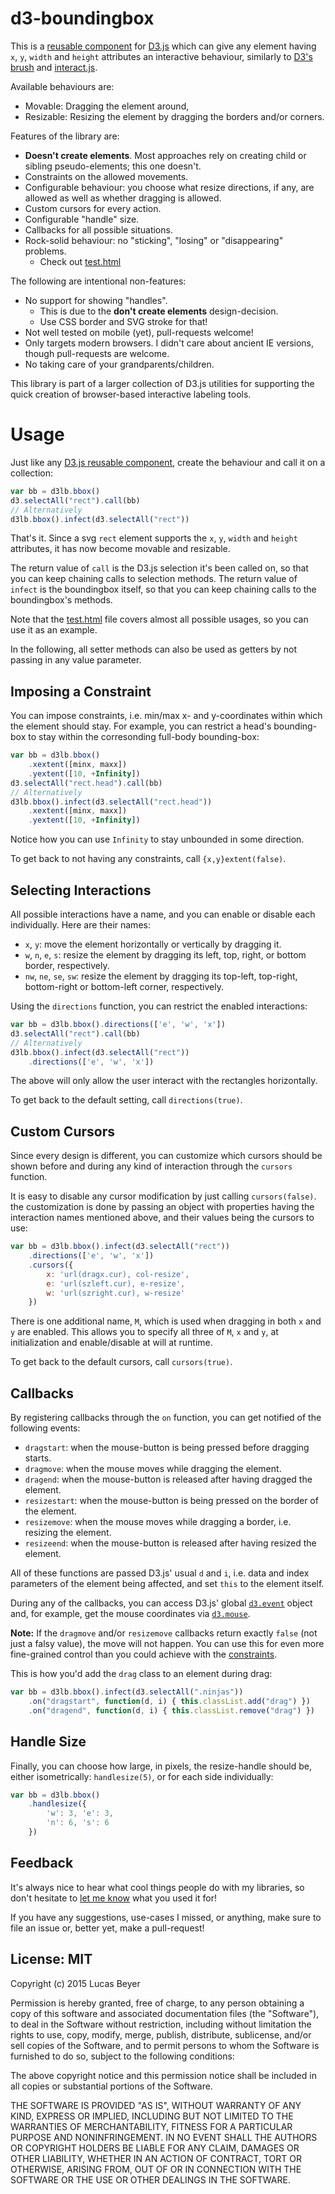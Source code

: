 d3-boundingbox
==============

This is a [reusable component](http://bost.ocks.org/mike/chart/)
for [D3.js](http://d3js.org) which can give any element having `x`, `y`,
`width` and `height` attributes an interactive behaviour, similarly to
[D3's brush](https://github.com/mbostock/d3/wiki/SVG-Controls#brush)
and [interact.js](http://interactjs.io).

Available behaviours are:

- Movable: Dragging the element around,
- Resizable: Resizing the element by dragging the borders and/or corners.

Features of the library are:

- **Doesn't create elements**. Most approaches rely on creating child or sibling pseudo-elements; this one doesn't.
- Constraints on the allowed movements.
- Configurable behaviour: you choose what resize directions, if any, are allowed as well as whether dragging is allowed.
- Custom cursors for every action.
- Configurable "handle" size.
- Callbacks for all possible situations.
- Rock-solid behaviour: no "sticking", "losing" or "disappearing" problems.
    - Check out [test.html](http://htmlpreview.github.io/?https://raw.githubusercontent.com/lucasb-eyer/d3-boundingbox/master/test.html)

The following are intentional non-features:

- No support for showing "handles".
    - This is due to the **don't create elements** design-decision.
    - Use CSS border and SVG stroke for that!
- Not well tested on mobile (yet), pull-requests welcome!
- Only targets modern browsers. I didn't care about ancient IE versions, though pull-requests are welcome.
- No taking care of your grandparents/children.

This library is part of a larger collection of D3.js utilities for supporting
the quick creation of browser-based interactive labeling tools.

Usage
=====

Just like any [D3.js reusable component](http://bost.ocks.org/mike/charg),
create the behaviour and call it on a collection:

```js
var bb = d3lb.bbox()
d3.selectAll("rect").call(bb)
// Alternatively
d3lb.bbox().infect(d3.selectAll("rect"))
```

That's it. Since a svg `rect` element supports the `x`, `y`, `width` and `height`
attributes, it has now become movable and resizable.

The return value of `call` is the D3.js selection it's been called on, so that
you can keep chaining calls to selection methods.
The return value of `infect` is the boundingbox itself, so that you can keep
chaining calls to the boundingbox's methods.

Note that the [test.html](http://htmlpreview.github.io/?https://raw.githubusercontent.com/lucasb-eyer/d3-boundingbox/master/test.html)
file covers almost all possible usages, so you can use it as an example.

In the following, all setter methods can also be used as getters by not passing
in any value parameter.

Imposing a Constraint
---------------------

You can impose constraints, i.e. min/max x- and y-coordinates within which
the element should stay. For example, you can restrict a head's bounding-box
to stay within the corresonding full-body bounding-box:

```js
var bb = d3lb.bbox()
    .xextent([minx, maxx])
    .yextent([10, +Infinity])
d3.selectAll("rect.head").call(bb)
// Alternatively
d3lb.bbox().infect(d3.selectAll("rect.head"))
    .xextent([minx, maxx])
    .yextent([10, +Infinity])
```

Notice how you can use `Infinity` to stay unbounded in some direction.

To get back to not having any constraints, call `{x,y}extent(false)`.

Selecting Interactions
----------------------

All possible interactions have a name, and you can enable or disable each
individually. Here are their names:

- `x`, `y`: move the element horizontally or vertically by dragging it.
- `w`, `n`, `e`, `s`: resize the element by dragging its left, top, right, or
    bottom border, respectively.
- `nw`, `ne`, `se`, `sw`: resize the element by dragging its top-left,
    top-right, bottom-right or bottom-left corner, respectively.

Using the `directions` function, you can restrict the enabled interactions:

```js
var bb = d3lb.bbox().directions(['e', 'w', 'x'])
d3.selectAll("rect").call(bb)
// Alternatively
d3lb.bbox().infect(d3.selectAll("rect"))
    .directions(['e', 'w', 'x'])
```

The above will only allow the user interact with the rectangles horizontally.

To get back to the default setting, call `directions(true)`.

Custom Cursors
--------------

Since every design is different, you can customize which cursors should be shown
before and during any kind of interaction through the `cursors` function.

It is easy to disable any cursor modification by just calling `cursors(false)`.
the customization is done by passing an object with properties having the
interaction names mentioned above, and their values being the cursors to use:

```js
var bb = d3lb.bbox().infect(d3.selectAll("rect"))
    .directions(['e', 'w', 'x'])
    .cursors({
        x: 'url(dragx.cur), col-resize',
        e: 'url(szleft.cur), e-resize',
        w: 'url(szright.cur), w-resize'
    })
```

There is one additional name, `M`, which is used when dragging in both `x` and
`y` are enabled. This allows you to specify all three of `M`, `x` and `y`, at
initialization and enable/disable at will at runtime.

To get back to the default cursors, call `cursors(true)`.

Callbacks
---------

By registering callbacks through the `on` function, you can get notified of the following events:

- `dragstart`: when the mouse-button is being pressed before dragging starts.
- `dragmove`: when the mouse moves while dragging the element.
- `dragend`: when the mouse-button is released after having dragged the element.
- `resizestart`: when the mouse-button is being pressed on the border of the element.
- `resizemove`: when the mouse moves while dragging a border, i.e. resizing the element.
- `resizeend`: when the mouse-button is released after having resized the element.

All of these functions are passed D3.js' usual `d` and `i`, i.e. data and index
parameters of the element being affected, and set `this` to the element itself.

During any of the callbacks, you can access D3.js' global [`d3.event`](https://github.com/mbostock/d3/wiki/Selections#d3_event)
object and, for example, get the mouse coordinates via [`d3.mouse`](https://github.com/mbostock/d3/wiki/Selections#d3_mouse).

**Note:** If the `dragmove` and/or `resizemove` callbacks return exactly `false`
(not just a falsy value), the move will not happen. You can use this for even
more fine-grained control than you could achieve with the [constraints](#imposing-a-constraint).

This is how you'd add the `drag` class to an element during drag:

```js
var bb = d3lb.bbox().infect(d3.selectAll(".ninjas"))
    .on("dragstart", function(d, i) { this.classList.add("drag") })
    .on("dragend", function(d, i) { this.classList.remove("drag") })
```

Handle Size
-----------

Finally, you can choose how large, in pixels, the resize-handle should be,
either isometrically: `handlesize(5)`, or for each side individually:

```js
var bb = d3lb.bbox()
    .handlesize({
        'w': 3, 'e': 3,
        'n': 6, 's': 6
    })
```

Feedback
--------

It's always nice to hear what cool things people do with my libraries, so don't
hesitate to [let me know](http://lb.eyer.be) what you used it for!

If you have any suggestions, use-cases I missed, or anything, make sure to file
an issue or, better yet, make a pull-request!

License: MIT
------------

Copyright (c) 2015 Lucas Beyer

Permission is hereby granted, free of charge, to any person obtaining a copy of this software and associated documentation files (the "Software"), to deal in the Software without restriction, including without limitation the rights to use, copy, modify, merge, publish, distribute, sublicense, and/or sell copies of the Software, and to permit persons to whom the Software is furnished to do so, subject to the following conditions:

The above copyright notice and this permission notice shall be included in all copies or substantial portions of the Software.

THE SOFTWARE IS PROVIDED "AS IS", WITHOUT WARRANTY OF ANY KIND, EXPRESS OR IMPLIED, INCLUDING BUT NOT LIMITED TO THE WARRANTIES OF MERCHANTABILITY, FITNESS FOR A PARTICULAR PURPOSE AND NONINFRINGEMENT. IN NO EVENT SHALL THE AUTHORS OR COPYRIGHT HOLDERS BE LIABLE FOR ANY CLAIM, DAMAGES OR OTHER LIABILITY, WHETHER IN AN ACTION OF CONTRACT, TORT OR OTHERWISE, ARISING FROM, OUT OF OR IN CONNECTION WITH THE SOFTWARE OR THE USE OR OTHER DEALINGS IN THE SOFTWARE.
